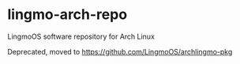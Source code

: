 # lingmo-arch-repo
LingmoOS software repository for Arch Linux

Deprecated, moved to <https://github.com/LingmoOS/archlingmo-pkg>
